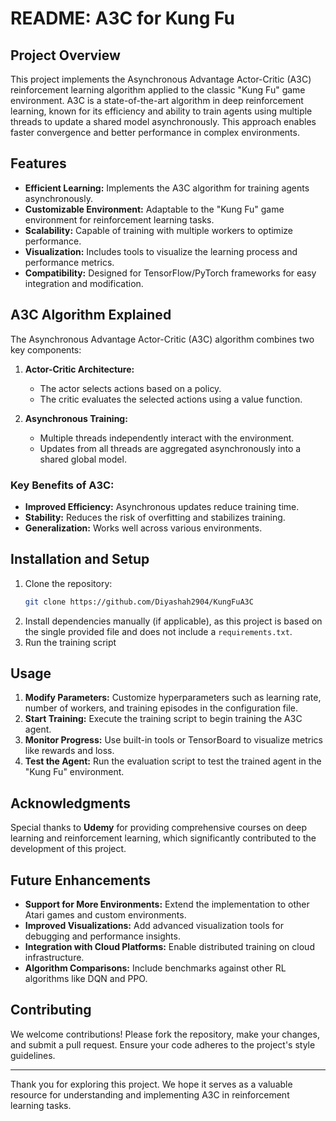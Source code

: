 # README: A3C for Kung Fu

## Project Overview

This project implements the Asynchronous Advantage Actor-Critic (A3C) reinforcement learning algorithm applied to the classic "Kung Fu" game environment. A3C is a state-of-the-art algorithm in deep reinforcement learning, known for its efficiency and ability to train agents using multiple threads to update a shared model asynchronously. This approach enables faster convergence and better performance in complex environments.

## Features

- **Efficient Learning:** Implements the A3C algorithm for training agents asynchronously.
- **Customizable Environment:** Adaptable to the "Kung Fu" game environment for reinforcement learning tasks.
- **Scalability:** Capable of training with multiple workers to optimize performance.
- **Visualization:** Includes tools to visualize the learning process and performance metrics.
- **Compatibility:** Designed for TensorFlow/PyTorch frameworks for easy integration and modification.

## A3C Algorithm Explained

The Asynchronous Advantage Actor-Critic (A3C) algorithm combines two key components:

1. **Actor-Critic Architecture:**

   - The actor selects actions based on a policy.
   - The critic evaluates the selected actions using a value function.

2. **Asynchronous Training:**

   - Multiple threads independently interact with the environment.
   - Updates from all threads are aggregated asynchronously into a shared global model.

### Key Benefits of A3C:

- **Improved Efficiency:** Asynchronous updates reduce training time.
- **Stability:** Reduces the risk of overfitting and stabilizes training.
- **Generalization:** Works well across various environments.

## Installation and Setup

1. Clone the repository:
   ```bash
   git clone https://github.com/Diyashah2904/KungFuA3C
   ```
2. Install dependencies manually (if applicable), as this project is based on the single provided file and does not include a `requirements.txt`.
3. Run the training script

## Usage

1. **Modify Parameters:** Customize hyperparameters such as learning rate, number of workers, and training episodes in the configuration file.
2. **Start Training:** Execute the training script to begin training the A3C agent.
3. **Monitor Progress:** Use built-in tools or TensorBoard to visualize metrics like rewards and loss.
4. **Test the Agent:** Run the evaluation script to test the trained agent in the "Kung Fu" environment.

## Acknowledgments

Special thanks to **Udemy** for providing comprehensive courses on deep learning and reinforcement learning, which significantly contributed to the development of this project.

## Future Enhancements

- **Support for More Environments:** Extend the implementation to other Atari games and custom environments.
- **Improved Visualizations:** Add advanced visualization tools for debugging and performance insights.
- **Integration with Cloud Platforms:** Enable distributed training on cloud infrastructure.
- **Algorithm Comparisons:** Include benchmarks against other RL algorithms like DQN and PPO.

## Contributing

We welcome contributions! Please fork the repository, make your changes, and submit a pull request. Ensure your code adheres to the project's style guidelines.


---

Thank you for exploring this project. We hope it serves as a valuable resource for understanding and implementing A3C in reinforcement learning tasks.

